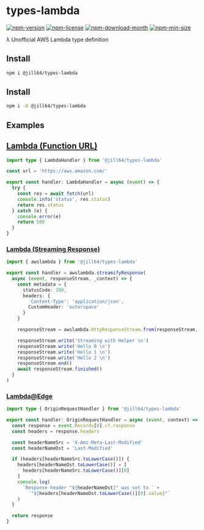 <!----- BEGIN GHOST DOCS HEADER ----->

# types-lambda

[![npm-version](https://img.shields.io/npm/v/@jill64/types-lambda)](https://npmjs.com/package/@jill64/types-lambda) [![npm-license](https://img.shields.io/npm/l/@jill64/types-lambda)](https://npmjs.com/package/@jill64/types-lambda) [![npm-download-month](https://img.shields.io/npm/dm/@jill64/types-lambda)](https://npmjs.com/package/@jill64/types-lambda) [![npm-min-size](https://img.shields.io/bundlephobia/min/@jill64/types-lambda)](https://npmjs.com/package/@jill64/types-lambda)

λ Unofficial AWS Lambda type definition

## Install

```sh
npm i @jill64/types-lambda
```

<!----- END GHOST DOCS HEADER ----->

## Install

```sh
npm i -D @jill64/types-lambda
```

## Examples

## [Lambda (Function URL)](./types/lambda/LambdaHandler.ts)

```ts
import type { LambdaHandler } from '@jill64/types-lambda'

const url = 'https://aws.amazon.com/'

export const handler: LambdaHandler = async (event) => {
  try {
    const res = await fetch(url)
    console.info('status', res.status)
    return res.status
  } catch (e) {
    console.error(e)
    return 500
  }
}
```

### [Lambda (Streaming Response)](./types/streaming/awslambda.ts)

```ts
import { awslambda } from '@jill64/types-lambda'

export const handler = awslambda.streamifyResponse(
  async (event, responseStream, _context) => {
    const metadata = {
      statusCode: 200,
      headers: {
        'Content-Type': 'application/json',
        CustomHeader: 'outerspace'
      }
    }

    responseStream = awslambda.HttpResponseStream.from(responseStream, metadata)

    responseStream.write('Streaming with Helper \n')
    responseStream.write('Hello 0 \n')
    responseStream.write('Hello 1 \n')
    responseStream.write('Hello 2 \n')
    responseStream.end()
    await responseStream.finished()
  }
)
```

### [Lambda@Edge](./types/edge/index.ts)

```ts
import type { OriginRequestHandler } from '@jill64/types-lambda'

export const handler: OriginRequestHandler = async (event, context) => {
  const response = event.Records[0].cf.response
  const headers = response.headers

  const headerNameSrc = 'X-Amz-Meta-Last-Modified'
  const headerNameDst = 'Last-Modified'

  if (headers[headerNameSrc.toLowerCase()]) {
    headers[headerNameDst.toLowerCase()] = [
      headers[headerNameSrc.toLowerCase()][0]
    ]
    console.log(
      `Response header "${headerNameDst}" was set to ` +
        `"${headers[headerNameDst.toLowerCase()][0].value}"`
    )
  }

  return response
}
```
